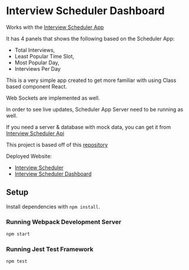 # Interview Scheduler Dashboard
Works with the [Interview Scheduler App](https://github.com/ericasu33/scheduler)

It has 4 panels that shows the following based on the Scheduler App:
- Total Interviews,
- Least Popular Time Slot,
- Most Popular Day,
- Interviews Per Day

This is a very simple app created to get more familiar with using Class based component React.

Web Sockets are implemented as well.

In order to see live updates, Scheduler App Server need to be running as well.

If you need a server & database with mock data, you can get it from
[Interview Scheduler Api](https://github.com/ericasu33/scheduler-api)

This project is based off of this [repository](https://github.com/lighthouse-labs/scheduler-dashboard)

Deployed Website:
- [Interview Scheduler](http://scheduler-reactjs.netlify.com/)
- [Interview Scheduler Dashboard](https://scheduler-dashboard-reactjs.netlify.app/)
## Setup

Install dependencies with `npm install`.

### Running Webpack Development Server

```sh
npm start
```

### Running Jest Test Framework

```sh
npm test
```
